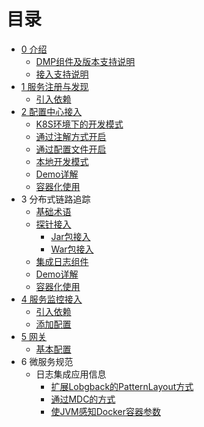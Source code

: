 # 目录

* [0 介绍](README.md)
	* [DMP组件及版本支持说明](DMP-version.md)
	* [接入支持说明](Support-Lists.md)
* [1 服务注册与发现](eureka/README.md)
	* [引入依赖](eureka/pom.md)
* [2 配置中心接入](apollo/README.md)
	* [K8S环境下的开发模式](apollo/Apollo-ConfigSerivce-In-Docker-k8s.md)
	* [通过注解方式开启](apollo/annotation.md)
	* [通过配置文件开启](apollo/bootstrap.md)
	* [本地开发模式](apollo/local-dev.md)
	* [Demo详解](apollo/demo.md)
	* [容器化使用](apollo/docker.md)
* 3 分布式链路追踪
	* [基础术语](skywalking/base.md)
	* [探针接入](skywalking/README.md)
		* [Jar包接入](skywalking/jar.md)
		* [War包接入](skywalking/war.md)
	* [集成日志组件](skywalking/integration-log4j.md)
	* [Demo详解](skywalking/demo.md)
	* [容器化使用](skywalking/docker.md)
* [4 服务监控接入](micrometer/README.md)
	* [引入依赖](micrometer/pom.md)
	* [添加配置](micrometer/conf.md)
* [5 网关](gateway/README.md)
	* [基本配置](gateway/op.md)
* 6 微服务规范
	* 日志集成应用信息
		* [扩展Lobgback的PatternLayout方式](spec/patternLayout.md)
		* [通过MDC的方式](spec/MDC.md)
		* [使JVM感知Docker容器参数](spec/jvm-docker.md)
